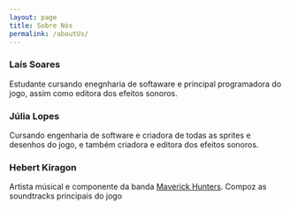 ```yaml
---
layout: page
title: Sobre Nós
permalink: /aboutUs/
---
```



### Laís Soares
Estudante cursando enegnharia de softaware e principal programadora do jogo, assim como editora dos efeitos sonoros.

### Júlia Lopes
Cursando engenharia de software e criadora de todas as sprites e desenhos do jogo, e também criadora e editora dos efeitos sonoros.

### Hebert Kiragon
Artista músical e componente da banda [Maverick Hunters](https://www.instagram.com/maverickhunters_/). Compoz as soundtracks principais do jogo



